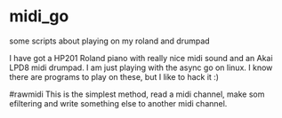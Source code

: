 # midi_go
some scripts about playing on my roland and drumpad

I have got a HP201 Roland piano with really nice midi sound and an Akai LPD8 midi drumpad.
I am just playing with the async go on linux.
I know there are programs to play on these, but I like to hack it :)

#rawmidi
This is the simplest method, read a midi channel, make som efiltering and write something else to another midi channel.
